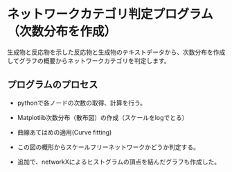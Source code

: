 # ネットワークカテゴリ判定プログラム（次数分布を作成）

生成物と反応物を示した反応物と生成物のテキストデータから、次数分布を作成してグラフの概要からネットワークカテゴリを判定します。

## プログラムのプロセス

* pythonで各ノードの次数の取得、計算を行う。

* Matplotlib次数分布（散布図）の作成（スケールをlogでとる）

* 曲線あてはめの適用(Curve fitting)

* この図の概形からスケールフリーネットワークかどうか判定する。

* 追加で、networkXによるヒストグラムの頂点を結んだグラフも作成した。
